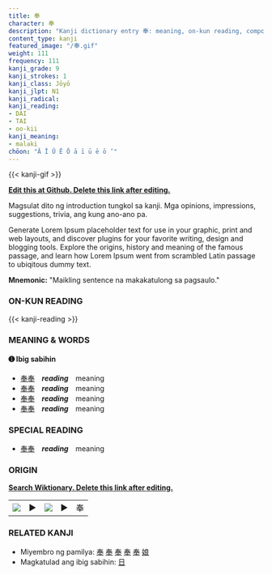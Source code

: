 ```yaml
---
title: 奉
character: 奉
description: "Kanji dictionary entry 奉: meaning, on-kun reading, compounds, origin, related kanji"
content_type: kanji
featured_image: "/奉.gif"
weight: 111
frequency: 111
kanji_grade: 9
kanji_strokes: 1
kanji_class: Jōyō
kanji_jlpt: N1
kanji_radical: 
kanji_reading: 
- DAI
- TAI
- oo-kii
kanji_meaning:
- malaki
chōon: "Ā Ī Ū Ē Ō ā ī ū ē ō ’"
---
```

[//]: # (Don't edit the line below. Kanji animated GIF code is automatically generated.)
{{< kanji-gif >}}

[//]: # (Edit below this line.)

**[Edit this at Github. Delete this link after editing.](https://github.com/tim0g/tim/tree/main/content/kanji/奉/index.md)**

Magsulat dito ng introduction tungkol sa kanji. Mga opinions, impressions, suggestions, trivia, ang kung ano-ano pa.

Generate Lorem Ipsum placeholder text for use in your graphic, print and web layouts, and discover plugins for your favorite writing, design and blogging tools. Explore the origins, history and meaning of the famous passage, and learn how Lorem Ipsum went from scrambled Latin passage to ubiqitous dummy text.
 
**Mnemonic:** "Maikling sentence na makakatulong sa pagsaulo."

### ON-KUN READING

[//]: # (Don't edit the line below. ON-KUN READING code is automatically generated.)
{{< kanji-reading >}}

### MEANING & WORDS

#### ➊ **Ibig sabihin**
  - [奉](../奉)[奉](../奉)　***reading***　meaning
  - [奉](../奉)[奉](../奉)　***reading***　meaning
  - [奉](../奉)[奉](../奉)　***reading***　meaning
  - [奉](../奉)[奉](../奉)　***reading***　meaning

### SPECIAL READING
  - [奉](../奉)[奉](../奉)　***reading***　meaning

### ORIGIN

**[Search Wiktionary. Delete this link after editing.](https://wiktionary.org/wiki/奉)**
<table class="kanji-table"><tr><td>
<img src="60px-奉-bronze.svg.png">
</td><td>▶</td><td>
<img src="60px-奉-oracle.svg.png">
</td><td>▶</td>
<td class="kanji-origin">奉</td>
</tr></table>

### RELATED KANJI
- Miyembro ng pamilya: [奉](../奉) [奉](../奉) [奉](../奉) [奉](../奉) [奉](../奉) [娘](../娘)
- Magkatulad ang ibig sabihin: [日](../日)
